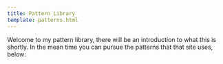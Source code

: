```yaml
---
title: Pattern Library
template: patterns.html
---
```

Welcome to my pattern library, there will be an introduction to what this is shortly. In the mean time you can pursue the patterns that that site uses, below: